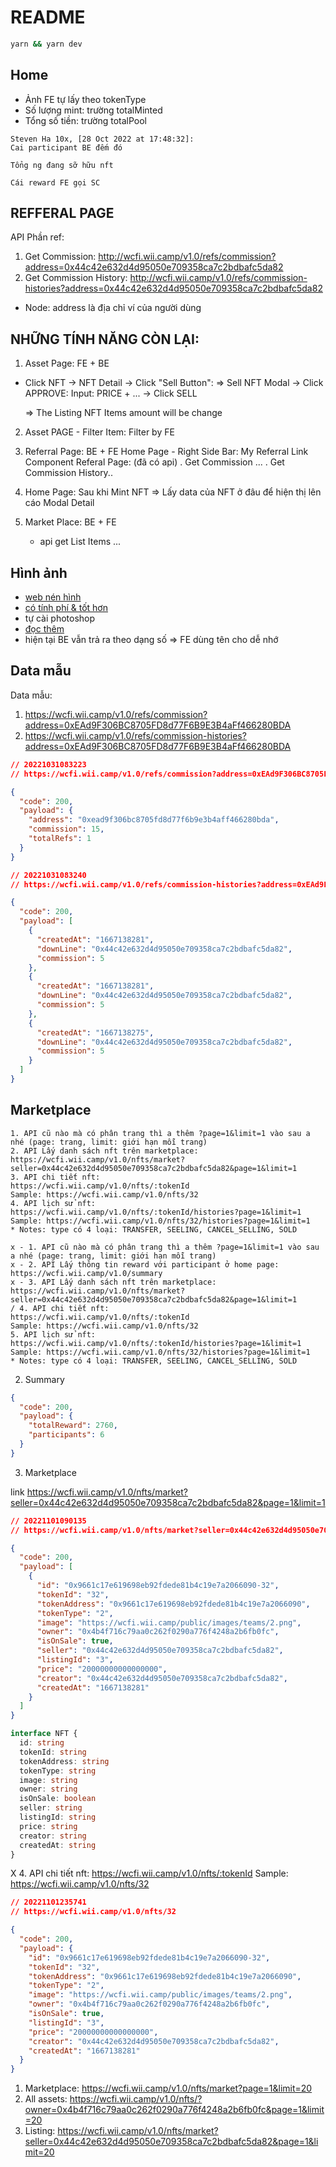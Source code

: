 # README

```bash
yarn && yarn dev
```

## Home

[28 oct 2022 at 17:08:25]: http://wcfi.wii.camp/v1.0/teams

- Ảnh FE tự lấy theo tokenType
- Số lượng mint: trường totalMinted
- Tổng số tiền: trường totalPool

```
Steven Ha 10x, [28 Oct 2022 at 17:48:32]:
Cai participant BE đếm đó

Tổng ng đang sỡ hữu nft

Cái reward FE gọi SC
```

## REFFERAL PAGE

API Phần ref:

1. Get Commission: http://wcfi.wii.camp/v1.0/refs/commission?address=0x44c42e632d4d95050e709358ca7c2bdbafc5da82
2. Get Commission History: http://wcfi.wii.camp/v1.0/refs/commission-histories?address=0x44c42e632d4d95050e709358ca7c2bdbafc5da82

- Node: address là địa chỉ ví của người dùng

## NHỮNG TÍNH NĂNG CÒN LẠI:

1. Asset Page: FE + BE

- Click NFT -> NFT Detail -> Click "Sell Button": => Sell NFT Modal
  -> Click APPROVE:
  Input: PRICE + ...
  -> Click SELL

  => The Listing NFT Items amount will be change

2. Asset PAGE - Filter Item: Filter by FE

3. Referral Page: BE + FE
   Home Page - Right Side Bar: My Referral Link Component
   Referal Page: (đã có api)
   . Get Commission ...
   . Get Commission History..

4. Home Page: Sau khi Mint NFT => Lấy data của NFT ở đâu để hiện thị lên cáo Modal Detail

5. Market Place: BE + FE
   - api get List Items
     ...

## Hình ảnh

- [web nén hình](https://imagecompressor.com/)
- [có tính phí & tốt hơn](https://tinypng.com/)
- tự cài photoshop
- [đọc thêm](https://www.wpbeginner.com/beginners-guide/speed-wordpress-save-images-optimized-web/)
- hiện tại BE vẫn trả ra theo dạng số => FE dùng tên cho dễ nhớ

## Data mẫu

Data mẫu:

1. https://wcfi.wii.camp/v1.0/refs/commission?address=0xEAd9F306BC8705FD8d77F6B9E3B4aFf466280BDA
2. https://wcfi.wii.camp/v1.0/refs/commission-histories?address=0xEAd9F306BC8705FD8d77F6B9E3B4aFf466280BDA

```json
// 20221031083223
// https://wcfi.wii.camp/v1.0/refs/commission?address=0xEAd9F306BC8705FD8d77F6B9E3B4aFf466280BDA

{
  "code": 200,
  "payload": {
    "address": "0xead9f306bc8705fd8d77f6b9e3b4aff466280bda",
    "commission": 15,
    "totalRefs": 1
  }
}
```

```json
// 20221031083240
// https://wcfi.wii.camp/v1.0/refs/commission-histories?address=0xEAd9F306BC8705FD8d77F6B9E3B4aFf466280BDA

{
  "code": 200,
  "payload": [
    {
      "createdAt": "1667138281",
      "downLine": "0x44c42e632d4d95050e709358ca7c2bdbafc5da82",
      "commission": 5
    },
    {
      "createdAt": "1667138281",
      "downLine": "0x44c42e632d4d95050e709358ca7c2bdbafc5da82",
      "commission": 5
    },
    {
      "createdAt": "1667138275",
      "downLine": "0x44c42e632d4d95050e709358ca7c2bdbafc5da82",
      "commission": 5
    }
  ]
}
```

## Marketplace

```
1. API cũ nào mà có phân trang thì a thêm ?page=1&limit=1 vào sau a nhé (page: trang, limit: giới hạn mỗi trang)
2. API Lấy danh sách nft trên marketplace: https://wcfi.wii.camp/v1.0/nfts/market?seller=0x44c42e632d4d95050e709358ca7c2bdbafc5da82&page=1&limit=1
3. API chi tiết nft:
https://wcfi.wii.camp/v1.0/nfts/:tokenId
Sample: https://wcfi.wii.camp/v1.0/nfts/32
4. API lịch sử nft:
https://wcfi.wii.camp/v1.0/nfts/:tokenId/histories?page=1&limit=1
Sample: https://wcfi.wii.camp/v1.0/nfts/32/histories?page=1&limit=1
* Notes: type có 4 loại: TRANSFER, SEELING, CANCEL_SELLING, SOLD
```

```
x - 1. API cũ nào mà có phân trang thì a thêm ?page=1&limit=1 vào sau a nhé (page: trang, limit: giới hạn mỗi trang)
x - 2. API Lấy thông tin reward với participant ở home page: https://wcfi.wii.camp/v1.0/summary
x - 3. API Lấy danh sách nft trên marketplace: https://wcfi.wii.camp/v1.0/nfts/market?seller=0x44c42e632d4d95050e709358ca7c2bdbafc5da82&page=1&limit=1
/ 4. API chi tiết nft:
https://wcfi.wii.camp/v1.0/nfts/:tokenId
Sample: https://wcfi.wii.camp/v1.0/nfts/32
5. API lịch sử nft:
https://wcfi.wii.camp/v1.0/nfts/:tokenId/histories?page=1&limit=1
Sample: https://wcfi.wii.camp/v1.0/nfts/32/histories?page=1&limit=1
* Notes: type có 4 loại: TRANSFER, SEELING, CANCEL_SELLING, SOLD
```

2. Summary

```json
{
  "code": 200,
  "payload": {
    "totalReward": 2760,
    "participants": 6
  }
}
```

3. Marketplace

link
https://wcfi.wii.camp/v1.0/nfts/market?seller=0x44c42e632d4d95050e709358ca7c2bdbafc5da82&page=1&limit=1

```json
// 20221101090135
// https://wcfi.wii.camp/v1.0/nfts/market?seller=0x44c42e632d4d95050e709358ca7c2bdbafc5da82&page=1&limit=1

{
  "code": 200,
  "payload": [
    {
      "id": "0x9661c17e619698eb92fdede81b4c19e7a2066090-32",
      "tokenId": "32",
      "tokenAddress": "0x9661c17e619698eb92fdede81b4c19e7a2066090",
      "tokenType": "2",
      "image": "https://wcfi.wii.camp/public/images/teams/2.png",
      "owner": "0x4b4f716c79aa0c262f0290a776f4248a2b6fb0fc",
      "isOnSale": true,
      "seller": "0x44c42e632d4d95050e709358ca7c2bdbafc5da82",
      "listingId": "3",
      "price": "20000000000000000",
      "creator": "0x44c42e632d4d95050e709358ca7c2bdbafc5da82",
      "createdAt": "1667138281"
    }
  ]
}
```

```ts
interface NFT {
  id: string
  tokenId: string
  tokenAddress: string
  tokenType: string
  image: string
  owner: string
  isOnSale: boolean
  seller: string
  listingId: string
  price: string
  creator: string
  createdAt: string
}
```

X 4. API chi tiết nft:
https://wcfi.wii.camp/v1.0/nfts/:tokenId
Sample: https://wcfi.wii.camp/v1.0/nfts/32

```json
// 20221101235741
// https://wcfi.wii.camp/v1.0/nfts/32

{
  "code": 200,
  "payload": {
    "id": "0x9661c17e619698eb92fdede81b4c19e7a2066090-32",
    "tokenId": "32",
    "tokenAddress": "0x9661c17e619698eb92fdede81b4c19e7a2066090",
    "tokenType": "2",
    "image": "https://wcfi.wii.camp/public/images/teams/2.png",
    "owner": "0x4b4f716c79aa0c262f0290a776f4248a2b6fb0fc",
    "isOnSale": true,
    "listingId": "3",
    "price": "20000000000000000",
    "creator": "0x44c42e632d4d95050e709358ca7c2bdbafc5da82",
    "createdAt": "1667138281"
  }
}
```

1. Marketplace: https://wcfi.wii.camp/v1.0/nfts/market?page=1&limit=20
2. All assets: https://wcfi.wii.camp/v1.0/nfts/?owner=0x4b4f716c79aa0c262f0290a776f4248a2b6fb0fc&page=1&limit=20
3. Listing: https://wcfi.wii.camp/v1.0/nfts/market?seller=0x44c42e632d4d95050e709358ca7c2bdbafc5da82&page=1&limit=20
